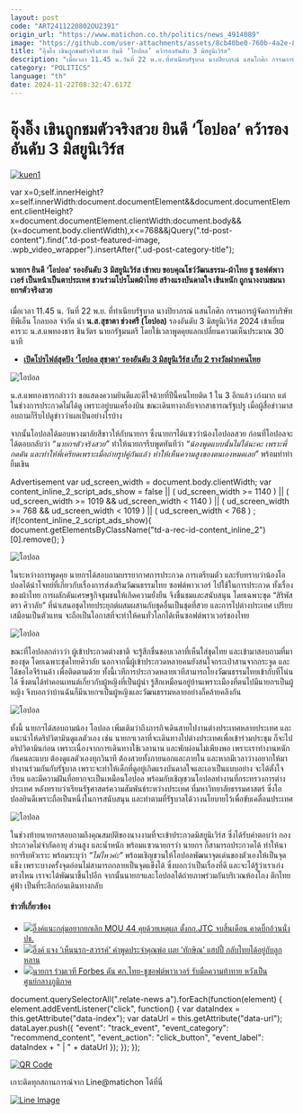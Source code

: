 ```yaml
---
layout: post
code: "ART2411220802OU2391"
origin_url: "https://www.matichon.co.th/politics/news_4914089"
image: "https://github.com/user-attachments/assets/8cb40be0-760b-4a2e-8bff-2e4fb9a197ec"
title: "อุ๊งอิ๊ง เขินถูกชมตัวจริงสวย ยินดี ‘โอปอล’ คว้ารองอันดับ 3 มิสยูนิเวิร์ส"
description: "เมื่อเวลา 11.45 น.วันที่ 22 พ.ย.ที่ทำเนียบรัฐบาล นางปิยาภรณ์ แสนโกศิก กรรมการผู้จัดการบริษัท ทีพีเอ็น โกลบอล จำกัด นำน.ส.สุชาตา ช่วงศรี (โอปอล) รองอันดับ 3"
category: "POLITICS"
language: "th"
date: 2024-11-22T08:32:47.617Z
---
```


# อุ๊งอิ๊ง เขินถูกชมตัวจริงสวย ยินดี ‘โอปอล’ คว้ารองอันดับ 3 มิสยูนิเวิร์ส

[![](https://www.matichon.co.th/wp-content/uploads/2024/11/kuen1.jpg "kuen1")](https://www.matichon.co.th/wp-content/uploads/2024/11/kuen1.jpg)

var x=0;self.innerHeight?x=self.innerWidth:document.documentElement&&document.documentElement.clientHeight?x=document.documentElement.clientWidth:document.body&&(x=document.body.clientWidth),x<=768&&jQuery(".td-post-content").find(".td-post-featured-image, .wpb\_video\_wrapper").insertAfter(".ud-post-category-title");

#### **นายกฯ ยินดี ‘โอปอล’ รองอันดับ 3 มิสยูนิเวิร์ส เข้าพบ ขอบคุณโชว์วัฒนธรรม-ผ้าไทย ชู ซอฟต์พาวเวอร์ เป็นหน้าเป็นตาประเทศ ชวนร่วมโปรโมตผ้าไทย สร้างแรงบันดาลใจ เขินหนัก ถูกนางงามชมนายกฯตัวจริงสวย**

เมื่อเวลา 11.45 น. วันที่ 22 พ.ย. ที่ทำเนียบรัฐบาล นางปิยาภรณ์ แสนโกศิก กรรมการผู้จัดการบริษัท ทีพีเอ็น โกลบอล จำกัด นำ **น.ส.สุชาตา ช่วงศรี (โอปอล)** รองอันดับ 3 มิสยูนิเวิร์ส 2024 เข้าเยี่ยมคารวะ น.ส.แพทองธาร ชินวัตร นายกรัฐมนตรี โดยใช้เวลาพูดคุยแลกเปลี่ยนความเห็นประมาณ 30 นาที

*   **[เปิดโปรไฟล์สุดปัง ‘โอปอล สุชาตา’ รองอันดับ 3 มิสยูนิเวิร์ส เก็บ 2 รางวัลฝากคนไทย](https://www.matichon.co.th/lifestyle/social-women/news_4903031)**

![โอปอล](https://www.matichon.co.th/wp-content/uploads/2024/11/S__4579347_0-scaled.jpg)

น.ส.แพทองธารกล่าวว่า ขอแสดงความยินดีและดีใจด้วยที่ปีนี้คนไทยติด 1 ใน 3 อีกแล้ว เก่งมาก แต่ในช่วงการประกวดไม่ได้ดู เพราะอยู่บนเครื่องบิน ขณะเดินทางกลับจากสาธารณรัฐเปรู เมื่อผู้สื่อข่าวมาสอบถามก็รีบไปดูข่าวว่าผลเป็นอย่างไรบ้าง

จากนั้นโอปอลได้มอบพวงมาลัยสีขาวให้กับนายกฯ ซึ่งนายกฯได้แซวว่าน้องโอปอลสวย ก่อนที่โอปอลจะได้ตอบกลับว่า _“นายกฯตัวจริงสวย”_ ทำให้นายกฯรีบพูดทันทีว่า _“น้องพูดแบบนั้นไม่ได้นะคะ เพราะพี่กดดัน และทำให้พี่เครียดเพราะเมื่อถ่ายรูปคู่กันแล้ว ทำให้เห็นความสูงของตนเองหมดเลย”_ พร้อมทำท่ายิ้มเขิน

Advertisement var ud\_screen\_width = document.body.clientWidth; var content\_inline\_2\_script\_ads\_show = false || ( ud\_screen\_width >= 1140 ) || ( ud\_screen\_width >= 1019 && ud\_screen\_width < 1140 ) || ( ud\_screen\_width >= 768 && ud\_screen\_width < 1019 ) || ( ud\_screen\_width < 768 ) ; if(!content\_inline\_2\_script\_ads\_show){ document.getElementsByClassName("td-a-rec-id-content\_inline\_2")\[0\].remove(); }

![โอปอล](https://www.matichon.co.th/wp-content/uploads/2024/11/S__4579339_0-scaled.jpg)

ในระหว่างการพูดคุย นายกฯได้สอบถามบรรยากาศการประกวด การเตรียมตัว และรับทราบว่าน้องโอปอลได้นำโจทย์ที่เกี่ยวกับเรื่องการส่งเสริมวัฒนธรรมไทย ซอฟต์พาวเวอร์ ไปใช้ในการประกวด ทั้งเรื่องของผ้าไทย การผลักดันเศรษฐกิจชุมชนให้เกิดความยั่งยืน จึงชื่นชมและสนับสนุน โดยเฉพาะชุด “สิริพัสตรา ศิวาลัย” ที่นำเสนอชุดไทยประยุกต์ผสมผสานกับชุดอื่นเป็นชุดที่สวย และการไปต่างประเทศ เปรียบเสมือนเป็นตัวแทน จะถือเป็นโอกาสที่จะทำให้คนทั่วโลกได้เห็นซอฟต์พาวเวอร์ของไทย

![โอปอล](https://www.matichon.co.th/wp-content/uploads/2024/11/S__4579341_0-scaled.jpg)

ขณะที่โอปอลกล่าวว่า ผู้เข้าประกวดต่างชาติ จะรู้สึกชื่นชอบเวลาที่เห็นใส่ชุดไทย และเข้ามาสอบถามที่มาของชุด โดยเฉพาะชุดไทยศิวาลัย นอกจากนี้ผู้เข้าประกวดหลายคนยังสนใจกระเป๋าสานจากกระจูด และได้ขอไอจีร้านค้า เพื่อติดตามด้วย ทั้งนี้เวทีการประกวดหลายเวทีสามารถโยงวัฒนธรรมไทยเข้ากับที่โน่นได้ ซึ่งตนได้ทำคอนเทนต์เกี่ยวกับผู้หญิงที่เป็นผู้นำ รู้สึกเหมือนอยู่บ้านเพราะเมืองที่ตนไปมีนายกฯเป็นผู้หญิง จึงบอกว่าบ้านฉันก็มีนายกฯเป็นผู้หญิงและวัฒนธรรมหลายอย่างก็คล้ายคลึงกัน

![โอปอล](https://www.matichon.co.th/wp-content/uploads/2024/11/S__4579330_0-scaled.jpg)

ทั้งนี้ นายกฯได้สอบถามน้อง โอปอล เพิ่มเติมว่าถึงภารกิจเดินสายไปงานต่างประเทศหลายประเทศ และแนะนำให้ดริปวิตามินดูแลตัวเอง เช่น นายกฯเวลาที่จะเดินทางไปต่างประเทศเพื่อเข้าร่วมประชุม ก็จะไปดริปวิตามินก่อน เพราะเนื่องจากการเดินทางใช้เวลานาน และพักผ่อนไม่เพียงพอ เพราะเราทำงานหนักกันคนละแบบ ต้องดูแลตัวเองทุกวินาที ต้องสวยทั้งภายนอกและภายใน และหากมีเวลาว่างอยากให้มาทำงานร่วมกันกับรัฐบาล เพราะจะทำให้เด็กที่ดูอยู่เกิดแรงบันดาลใจและเอาเป็นแบบอย่าง จะได้ตั้งใจเรียน และมีความฝันที่อยากจะเป็นเหมือนโอปอล พร้อมกับเชิญชวนโอปอลทำงานที่กระทรวงการต่างประเทศ หลังทราบว่าเรียนรัฐศาสตร์ความสัมพันธ์ระหว่างประเทศ ที่มหาวิทยาลัยธรรมศาสตร์ ซึ่งโอปอลยินดีเพราะถือเป็นหนึ่งในการสนับสนุน และทำตามที่รัฐบาลได้วางนโยบายไว้เพื่อขับเคลื่อนประเทศ

![โอปอล](https://www.matichon.co.th/wp-content/uploads/2024/11/S__4579358_0-scaled.jpg)

ในช่วงท้ายนายกฯสอบถามถึงคุณสมบัติของนางงามที่จะเข้าประกวดมิสยูนิเวิร์ส ซึ่งได้รับคำตอบว่า กองประกวดไม่จำกัดอายุ ส่วนสูง และน้ำหนัก พร้อมแซวนายกฯว่า นายกฯ ก็สามารถประกวดได้ ทำให้นายกฯรีบหัวเราะ พร้อมระบุว่า _“ไม่ไหวค่ะ”_ พร้อมเชิญชวนให้โอปอลพัฒนาจุดเด่นของตัวเองให้เป็นจุดแข็ง เพราะบางครั้งจุดอ่อนไม่สามารถกลายเป็นจุดแข็งได้ ซึ่งบอกว่าเป็นเรื่องที่ดี และจะได้รู้ว่าเราเก่งตรงไหน เราจะได้พัฒนาขึ้นไปอีก จากนั้นนายกฯและโอปอลได้ถ่ายภาพร่วมกันบริเวณห้องโถง ตึกไทยคู่ฟ้า เป็นที่ระลึกก่อนเดินทางกลับ

#### ข่าวที่เกี่ยวข้อง

*   [![](https://www.matichon.co.th/wp-content/uploads/2024/11/นายกอิ๊งค์-2211.jpg)อิ๊งค์แนะกลุ่มอยากยกเลิก MOU 44 คุยด้วยเหตุผล ตั้งกก.JTC จบสิ้นเดือน คาดบิ๊กอ้วนนั่งปธ.](https://www.matichon.co.th/politics/news_4913936)
*   [![](https://www.matichon.co.th/wp-content/uploads/2024/11/อิ๊งค์-2211.jpg)อิ๊งค์ แจง ‘เห็นนรก-สวรรค์’ คำพูดประจำคุณพ่อ เผย ‘ทักษิณ’ แฮปปี้ กลับไทยได้อยู่กับลูกหลาน](https://www.matichon.co.th/politics/news_4913834)
*   [![](https://www.matichon.co.th/wp-content/uploads/2024/11/cxdd7-wed.jpg)นายกฯ ร่วมเวที Forbes ดัน ศก.ไทย-ชูซอฟต์พาวเวอร์ รับมือความท้าทาย หวังเป็นศูนย์กลางภูมิภาค](https://www.matichon.co.th/politics/news_4912018)

document.querySelectorAll(".relate-news a").forEach(function(element) { element.addEventListener("click", function() { var dataIndex = this.getAttribute("data-index"); var dataUrl = this.getAttribute("data-url"); dataLayer.push({ "event": "track\_event", "event\_category": "recommend\_content", "event\_action": "click\_button", "event\_label": dataIndex + " | " + dataUrl }); }); });

[![QR Code](https://www.matichon.co.th/wp-content/uploads/2023/07/wob1371z.jpg)](https://lin.ee/ht0nDxX)

เกาะติดทุกสถานการณ์จาก Line@matichon ได้ที่นี่

[![Line Image](https://www.matichon.co.th/wp-content/uploads/2023/07/th.png)](https://lin.ee/ht0nDxX)